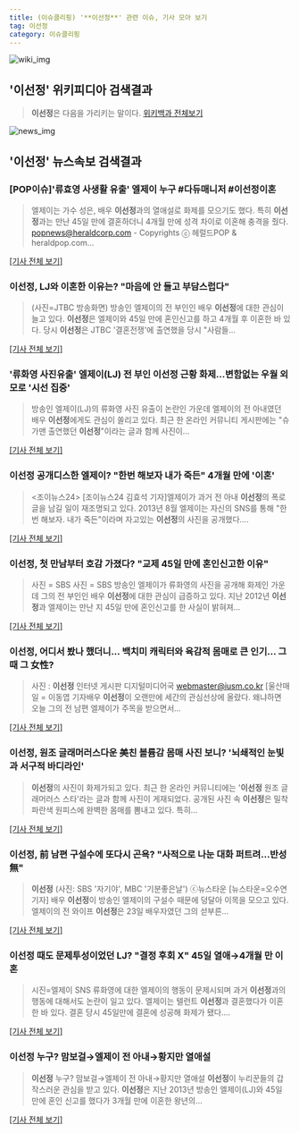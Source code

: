 ```yaml
---
title: (이슈클리핑) '**이선정**' 관련 이슈, 기사 모아 보기
tag: 이선정
category: 이슈클리핑
---
```

![wiki_img](https://user-images.githubusercontent.com/42597476/44503234-41136a80-a6d0-11e8-9071-6fc6418eafe4.png)
## **'**이선정**'** 위키피디아 검색결과
>**이선정**은 다음을 가리키는 말이다.
<a href="https://ko.wikipedia.org/wiki/이선정" target="_blank">위키백과 전체보기</a>

![news_img](https://user-images.githubusercontent.com/42597476/44507050-1206f400-a6e4-11e8-8d98-7ffbfebb353f.png)

## **'**이선정**'** 뉴스속보 검색결과
### [POP이슈]'류효영 사생활 유출' 엘제이 누구 #다듀매니저 #**이선정**이혼

>엘제이는 가수 성은, 배우 **이선정**과의 열애설로 화제를 모으기도 했다. 특히 **이선정**과는 만난 45일 만에 결혼하더니 4개월 만에 성격 차이로 이혼해 충격을 줬다. popnews@heraldcorp.com - Copyrights ⓒ 헤럴드POP & heraldpop.com...

[[기사 전체 보기]](http://biz.heraldcorp.com/view.php?ud=201808230951438013903_1)

### **이선정**, LJ와 이혼한 이유는? "마음에 안 들고 부담스럽다"

>(사진=JTBC 방송화면) 방송인 엘제이의 전 부인인 배우 **이선정**에 대한 관심이 늘고 있다. **이선정**은 엘제이와 45일 만에 혼인신고를 하고 4개월 후 이혼한 바 있다. 당시 **이선정**은 JTBC '결혼전쟁'에 출연했을 당시 "사람들...

[[기사 전체 보기]](http://www.newsrep.co.kr/news/articleView.html?idxno=57050)

### '류화영 사진유출' 엘제이(LJ) 전 부인 **이선정** 근황 화제...변함없는 우월 외모로 '시선 집중'

>방송인 엘제이(LJ)의 류화영 사진 유출이 논란인 가운데 엘제이의 전 아내였던 배우 **이선정**에게도 관심이 쏠리고 있다. 최근 한 온라인 커뮤니티 게시판에는 "슈가맨 출연했던 **이선정**"이라는 글과 함께 사진이...

[[기사 전체 보기]](http://www.asiatoday.co.kr/view.php?key=20180823001618161)

### **이선정** 공개디스한 엘제이? "한번 해보자 내가 죽든" 4개월 만에 '이혼'

><조이뉴스24> [조이뉴스24 김효석 기자]엘제이가 과거 전 아내 **이선정**의 폭로글을 남길 일이 재조명되고 있다. 2013년 8월 엘제이는 자신의 SNS를 통해 "한번 해보자. 내가 죽든"이라며 자고있는 **이선정**의 사진을 공개했다....

[[기사 전체 보기]](http://joynews.inews24.com/php/news_view.php?g_menu=700100&g_serial=1119709&rrf=nv)

### **이선정**, 첫 만남부터 호감 가졌다? "교제 45일 만에 혼인신고한 이유"

>사진 = SBS 사진 = SBS 방송인 엘제이가 류화영의 사진을 공개해 화제인 가운데 그의 전 부인인 배우 **이선정**에 대한 관심이 급증하고 있다. 지난 2012년 **이선정**과 엘제이는 만난 지 45일 만에 혼인신고를 한 사실이 밝혀져...

[[기사 전체 보기]](http://www.sjbnews.com/news/articleView.html?idxno=616470)

### **이선정**, 어디서 봤나 했더니... 백치미 캐릭터와 육감적 몸매로 큰 인기... 그때 그 女性? 

>사진 : **이선정** 인터넷 게시판 디지털미디어국 webmaster@iusm.co.kr [울산매일 = 이동엽 기자배우 **이선정**이 오랜만에 세간의 관심선상에 올랐다.   왜냐하면 오늘 그의 전 남편 엘제이가 주목을 받으면서...

[[기사 전체 보기]](http://www.iusm.co.kr/news/articleView.html?idxno=813506)

### **이선정**, 원조 글래머러스다운 美친 볼륨감 몸매 사진 보니? '뇌쇄적인 눈빛과 서구적 바디라인'

>**이선정**의 사진이 화제가되고 있다. 최근 한 온라인 커뮤니티에는 '**이선정** 원조 글래머러스 스타'라는 글과 함께 사진이 게재되었다. 공개된 사진 속 **이선정**은 밀착 파란색 원피스에 완벽한 몸매를 뽐내고 있다. 특히...

[[기사 전체 보기]](http://www.joongdo.co.kr/main/view.php?key=20180823001557178)

### **이선정**, 前 남편 구설수에 또다시 곤욕? "사적으로 나눈 대화 퍼트려…반성無"

>**이선정** (사진: SBS '자기야', MBC '기분좋은날') ⓒ뉴스타운 [뉴스타운=오수연 기자] 배우 **이선정**이 방송인 엘제이의 구설수 때문에 덩달아 이목을 모으고 있다. 엘제이의 전 와이프 **이선정**은 23일 배우자였던 그의 섣부른...

[[기사 전체 보기]](http://www.newstown.co.kr/news/articleView.html?idxno=337698)

### **이선정** 때도 문제투성이었던 LJ? "결정 후회 X" 45일 열애→4개월 만 이혼

>시진=엘제이 SNS 류화영에 대한 엘제이의 행동이 문제시되며 과거 **이선정**과의 행동에 대해서도 논란이 일고 있다. 엘제이는 텔런트 **이선정**과 결혼했다가 이혼한 바 있다. 결혼 당시 45일만에 결혼에 성공해 화제가 됐다....

[[기사 전체 보기]](http://www.gukjenews.com/news/articleView.html?idxno=979570)

### **이선정** 누구? 맘보걸→엘제이 전 아내→황지만 열애설

>**이선정** 누구? 맘보걸→엘제이 전 아내→황지만 열애설 **이선정**이 누리꾼들의 갑작스러운 관심을 받고 있다. **이선정**은 지난 2013년 방송인 엘제이(LJ)와 45일 만에 혼인 신고를 했다가 3개월 만에 이혼한 왕년의...

[[기사 전체 보기]](http://www.viva100.com/main/view.php?key=20180823001558383)


